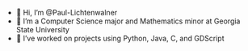 - 👋 Hi, I’m @Paul-Lichtenwalner
- 👀 I’m a Computer Science major and Mathematics minor at Georgia State University
- 🌱 I’ve worked on projects using Python, Java, C, and GDScript
<!--- 💞️ I’m looking to collaborate on ...
- 📫 How to reach me ...
--->

<!---
Paul-Lichtenwalner/Paul-Lichtenwalner is a ✨ special ✨ repository because its `README.md` (this file) appears on your GitHub profile.
You can click the Preview link to take a look at your changes.
--->
